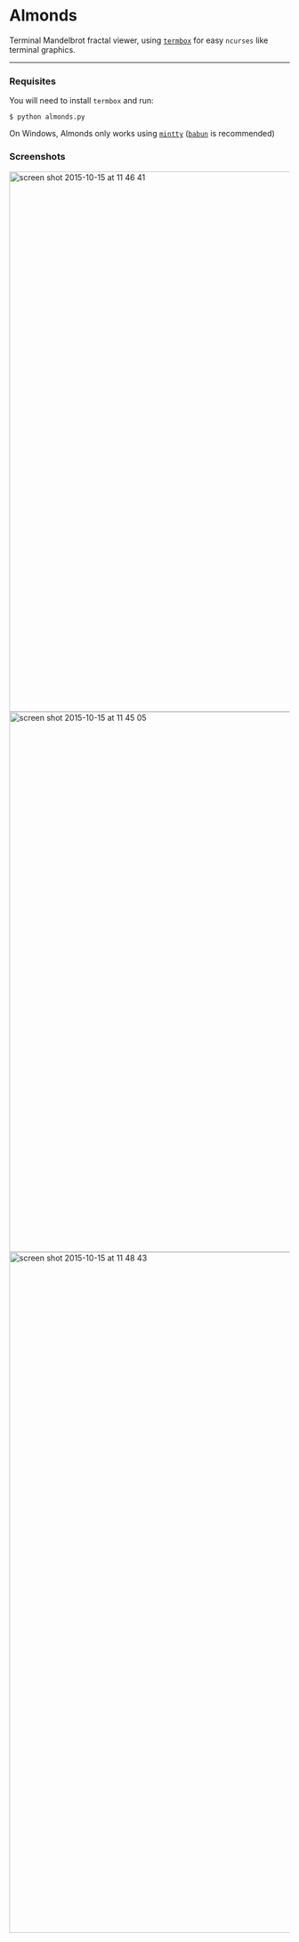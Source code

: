 # Almonds

Terminal Mandelbrot fractal viewer, using [`termbox`](https://github.com/nsf/termbox) for easy `ncurses` like terminal graphics.

---

### Requisites

You will need to install `termbox` and run:

```
$ python almonds.py
```

On Windows, Almonds only works using [`mintty`](https://mintty.github.io/) ([`babun`](http://babun.github.io/) is recommended)

### Screenshots

<img width="969" alt="screen shot 2015-10-15 at 11 46 41" src="https://cloud.githubusercontent.com/assets/4116708/10510458/741af2aa-7333-11e5-9322-f26f2e6d4f9d.png">
<img width="969" alt="screen shot 2015-10-15 at 11 45 05" src="https://cloud.githubusercontent.com/assets/4116708/10510459/742ef26e-7333-11e5-95a0-39eda364be65.png">
<img width="1221" alt="screen shot 2015-10-15 at 11 48 43" src="https://cloud.githubusercontent.com/assets/4116708/10510460/743c1908-7333-11e5-8392-646f3c9b516f.png">
